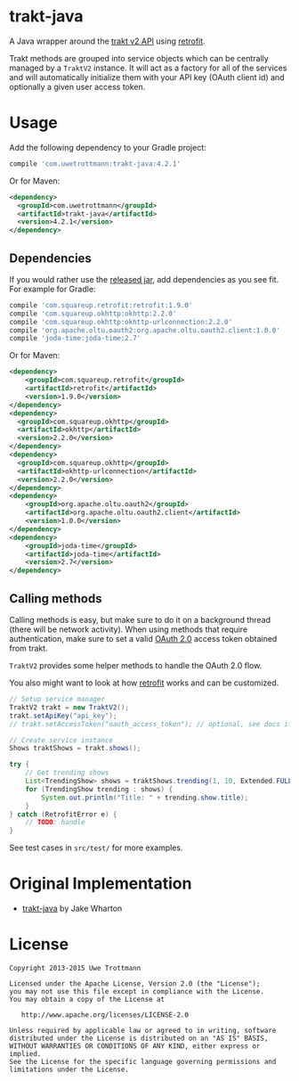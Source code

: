 trakt-java
==========

A Java wrapper around the [trakt v2 API][1] using [retrofit][2].

Trakt methods are grouped into service objects which can be centrally
managed by a `TraktV2` instance. It will act as a factory for
all of the services and will automatically initialize them with your
API key (OAuth client id) and optionally a given user access token.

Usage
=====
Add the following dependency to your Gradle project:

```groovy
compile 'com.uwetrottmann:trakt-java:4.2.1'
```

Or for Maven:

```xml
<dependency>
  <groupId>com.uwetrottmann</groupId>
  <artifactId>trakt-java</artifactId>
  <version>4.2.1</version>
</dependency>
```

Dependencies
------------
If you would rather use the [released jar][3], add dependencies as you see fit.
For example for Gradle:

```groovy
compile 'com.squareup.retrofit:retrofit:1.9.0'
compile 'com.squareup.okhttp:okhttp:2.2.0'
compile 'com.squareup.okhttp:okhttp-urlconnection:2.2.0'
compile 'org.apache.oltu.oauth2:org.apache.oltu.oauth2.client:1.0.0'
compile 'joda-time:joda-time:2.7'
```

Or for Maven:

```xml
<dependency>
    <groupId>com.squareup.retrofit</groupId>
    <artifactId>retrofit</artifactId>
    <version>1.9.0</version>
</dependency>
<dependency>
  <groupId>com.squareup.okhttp</groupId>
  <artifactId>okhttp</artifactId>
  <version>2.2.0</version>
</dependency>
<dependency>
  <groupId>com.squareup.okhttp</groupId>
  <artifactId>okhttp-urlconnection</artifactId>
  <version>2.2.0</version>
</dependency>
<dependency>
    <groupId>org.apache.oltu.oauth2</groupId>
    <artifactId>org.apache.oltu.oauth2.client</artifactId>
    <version>1.0.0</version>
</dependency>
<dependency>
    <groupId>joda-time</groupId>
    <artifactId>joda-time</artifactId>
    <version>2.7</version>
</dependency>
```

Calling methods
-----------------

Calling methods is easy, but make sure to do it on a background thread
(there will be network activity). When using methods that require authentication,
make sure to set a valid [OAuth 2.0][4] access token obtained from trakt.

`TraktV2` provides some helper methods to handle the OAuth 2.0 flow.

You also might want to look at how [retrofit][2] works and can be customized.

```java
// Setup service manager
TraktV2 trakt = new TraktV2();
trakt.setApiKey("api_key");
// trakt.setAccessToken("oauth_access_token"); // optional, see docs if required

// Create service instance
Shows traktShows = trakt.shows();

try {
    // Get trending shows
    List<TrendingShow> shows = traktShows.trending(1, 10, Extended.FULLIMAGES);
    for (TrendingShow trending : shows) {
        System.out.println("Title: " + trending.show.title);
    }
} catch (RetrofitError e) {
    // TODO: handle
}
```

See test cases in `src/test/` for more examples.

Original Implementation
=======================

* [trakt-java][5] by Jake Wharton

License
=======

    Copyright 2013-2015 Uwe Trottmann

    Licensed under the Apache License, Version 2.0 (the "License");
    you may not use this file except in compliance with the License.
    You may obtain a copy of the License at

       http://www.apache.org/licenses/LICENSE-2.0

    Unless required by applicable law or agreed to in writing, software
    distributed under the License is distributed on an "AS IS" BASIS,
    WITHOUT WARRANTIES OR CONDITIONS OF ANY KIND, either express or implied.
    See the License for the specific language governing permissions and
    limitations under the License.




 [1]: http://docs.trakt.apiary.io/
 [2]: http://square.github.io/retrofit/
 [3]: https://github.com/UweTrottmann/trakt-java/releases
 [4]: https://www.digitalocean.com/community/tutorials/an-introduction-to-oauth-2
 [5]: https://github.com/JakeWharton/trakt-java/
